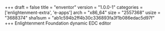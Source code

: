 +++
draft = false
title = "enventor"
version = "1.0.0-1"
categories = ['enlightenment-extra', 'e-apps']
arch = "x86_64"
size = "2557368"
usize = "3688374"
sha1sum = "ab1c594b2ff4b30c336893fa3f1b086edac5d97f"
+++
Enlightenment Foundation dynamic EDC editor